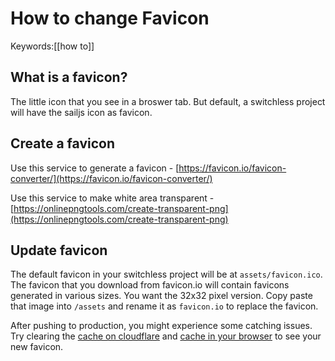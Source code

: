 # How to change Favicon
Keywords:[[how to]]
## What is a favicon?

The little icon that you see in a broswer tab. But default, a switchless project will have the sailjs icon as favicon.

## Create a favicon
Use this service to generate a favicon - [https://favicon.io/favicon-converter/](https://favicon.io/favicon-converter/)

Use this service to make white area transparent - [https://onlinepngtools.com/create-transparent-png](https://onlinepngtools.com/create-transparent-png)

## Update favicon
The default favicon in your switchless project will be at `assets/favicon.ico`. The favicon that you download from favicon.io will contain favicons generated in various sizes. You want the 32x32 pixel version. Copy paste that image into `/assets` and rename it as `favicon.io` to replace the favicon.

After pushing to production, you might experience some catching issues. Try clearing the [cache on cloudflare](How%20to%20clear%20cache%20in%20cloudflare) and [cache in your browser](How%20to%20clear%20cache%20in%20your%20browser) to see your new favicon.